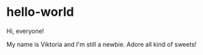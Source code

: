 # hello-world

Hi, everyone!

My name is Viktoria and I'm still a newbie.
Adore all kind of sweets!
